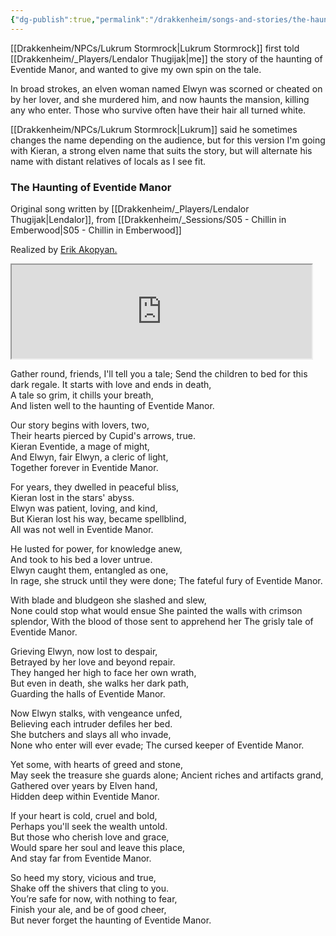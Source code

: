 ```yaml
---
{"dg-publish":true,"permalink":"/drakkenheim/songs-and-stories/the-haunting-of-eventide-manor/","noteIcon":""}
---
```


[[Drakkenheim/NPCs/Lukrum Stormrock\|Lukrum Stormrock]] first told [[Drakkenheim/_Players/Lendalor Thugijak\|me]] the story of the haunting of Eventide Manor, and wanted to give my own spin on the tale. 

In broad strokes, an elven woman named Elwyn was scorned or cheated on by her lover, and she murdered him, and now haunts the mansion, killing any who enter. Those who survive often have their hair all turned white.

[[Drakkenheim/NPCs/Lukrum Stormrock\|Lukrum]] said he sometimes changes the name depending on the audience, but for this version I'm going with Kieran, a strong elven name that suits the story, but will alternate his name with distant relatives of locals as I see fit.


### The Haunting of Eventide Manor

Original song written by [[Drakkenheim/_Players/Lendalor Thugijak\|Lendalor]], from [[Drakkenheim/_Sessions/S05 - Chillin in Emberwood\|S05 - Chillin in Emberwood]]

Realized by [Erik Akopyan.](https://www.fiverr.com/erikakopyan?source=order_page_user_message_link)

<iframe src="https://drive.google.com/file/d/1g7L4xLA3X-sU2gqRmpVGjsIO5zCwbuJf/preview" width="480"></iframe>

Gather round, friends, I'll tell you a tale;
Send the children to bed for this dark regale.
It starts with love and ends in death,  
A tale so grim, it chills your breath,  
And listen well to the haunting of Eventide Manor.

Our story begins with lovers, two,  
Their hearts pierced by Cupid's arrows, true.  
Kieran Eventide, a mage of might,  
And Elwyn, fair Elwyn, a cleric of light,  
Together forever in Eventide Manor.

For years, they dwelled in peaceful bliss,  
Kieran lost in the stars' abyss.  
Elwyn was patient, loving, and kind,  
But Kieran lost his way, became spellblind,  
All was not well in Eventide Manor.

He lusted for power, for knowledge anew,  
And took to his bed a lover untrue.  
Elwyn caught them, entangled as one,  
In rage, she struck until they were done;
The fateful fury of Eventide Manor.

With blade and bludgeon she slashed and slew,  
None could stop what would ensue
She painted the walls with crimson splendor,
With the blood of those sent to apprehend her
The grisly tale of Eventide Manor.

Grieving Elwyn, now lost to despair,  
Betrayed by her love and beyond repair.  
They hanged her high to face her own wrath,  
But even in death, she walks her dark path,  
Guarding the halls of Eventide Manor.

Now Elwyn stalks, with vengeance unfed,  
Believing each intruder defiles her bed.  
She butchers and slays all who invade,  
None who enter will ever evade;
The cursed keeper of Eventide Manor.

Yet some, with hearts of greed and stone,  
May seek the treasure she guards alone;
Ancient riches and artifacts grand,  
Gathered over years by Elven hand,  
Hidden deep within Eventide Manor.

If your heart is cold, cruel and bold,  
Perhaps you'll seek the wealth untold.  
But those who cherish love and grace,  
Would spare her soul and leave this place,  
And stay far from Eventide Manor.

So heed my story, vicious and true,  
Shake off the shivers that cling to you.  
You’re safe for now, with nothing to fear,  
Finish your ale, and be of good cheer,  
But never forget the haunting of Eventide Manor.